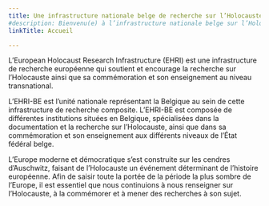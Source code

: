```yaml
---
title: Une infrastructure nationale belge de recherche sur l’Holocauste
#description: Bienvenu(e) à l’infrastructure nationale belge sur l’Holocauste
linkTitle: Accueil

---
```


L’European Holocaust Research Infrastructure (EHRI) est une infrastructure de recherche européenne qui soutient et encourage la recherche sur l’Holocauste ainsi que sa commémoration et son enseignement au niveau transnational.

L’EHRI-BE est l’unité nationale représentant la Belgique au sein de cette infrastructure de recherche composite. L’EHRI-BE est composée de différentes institutions situées en Belgique, spécialisées dans la documentation et la recherche sur l’Holocauste, ainsi que dans sa commémoration et son enseignement aux différents niveaux de l’État fédéral belge.

L’Europe moderne et démocratique s’est construite sur les cendres d’Auschwitz, faisant de l’Holocauste un événement déterminant de l’histoire européenne. Afin de saisir toute la portée de la période la plus sombre de l’Europe, il est essentiel que nous continuions à nous renseigner sur l’Holocauste, à la commémorer et à mener des recherches à son sujet.